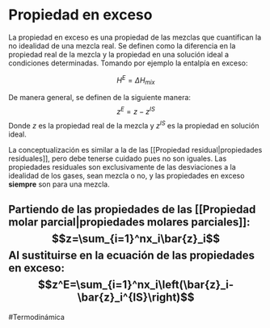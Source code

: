 # Propiedad en exceso

La propiedad en exceso es una propiedad de las mezclas que cuantifican la no idealidad de una mezcla real. Se definen como la diferencia en la propiedad real de la mezcla y la propiedad en una solución ideal a condiciones determinadas. Tomando por ejemplo la entalpía en exceso: 

$$H^E = \Delta H_{mix}$$

De manera general, se definen de la siguiente manera:
$$z^E = z-z^{IS}$$
Donde $z$ es la propiedad real de la mezcla y $z^{IS}$ es la propiedad en solución ideal.

La conceptualización es similar a la de las [[Propiedad residual|propiedades residuales]], pero debe tenerse cuidado pues no son iguales. Las propiedades residuales son exclusivamente de las desviaciones a la idealidad de los gases, sean mezcla o no, y las propiedades en exceso **siempre** son para una mezcla. 

Partiendo de las propiedades de las [[Propiedad molar parcial|propiedades molares parciales]]:
$$z=\sum_{i=1}^nx_i\bar{z}_i$$
Al sustituirse en la ecuación de las propiedades en exceso: 
$$z^E=\sum_{i=1}^nx_i\left(\bar{z}_i-\bar{z}_i^{IS}\right)$$
--------
#Termodinámica 